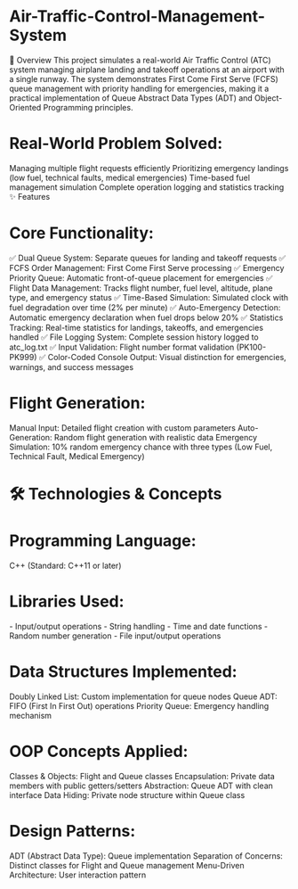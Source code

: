 # Air-Traffic-Control-Management-System
🎯 Overview
This project simulates a real-world Air Traffic Control (ATC) system managing airplane landing and takeoff operations at an airport with a single runway. The system demonstrates First Come First Serve (FCFS) queue management with priority handling for emergencies, making it a practical implementation of Queue Abstract Data Types (ADT) and Object-Oriented Programming principles.
# Real-World Problem Solved:

Managing multiple flight requests efficiently
Prioritizing emergency landings (low fuel, technical faults, medical emergencies)
Time-based fuel management simulation
Complete operation logging and statistics tracking
✨ Features
# Core Functionality:

✅ Dual Queue System: Separate queues for landing and takeoff requests
✅ FCFS Order Management: First Come First Serve processing
✅ Emergency Priority Queue: Automatic front-of-queue placement for emergencies
✅ Flight Data Management: Tracks flight number, fuel level, altitude, plane type, and emergency status
✅ Time-Based Simulation: Simulated clock with fuel degradation over time (2% per minute)
✅ Auto-Emergency Detection: Automatic emergency declaration when fuel drops below 20%
✅ Statistics Tracking: Real-time statistics for landings, takeoffs, and emergencies handled
✅ File Logging System: Complete session history logged to atc_log.txt
✅ Input Validation: Flight number format validation (PK100-PK999)
✅ Color-Coded Console Output: Visual distinction for emergencies, warnings, and success messages

# Flight Generation:

Manual Input: Detailed flight creation with custom parameters
Auto-Generation: Random flight generation with realistic data
Emergency Simulation: 10% random emergency chance with three types (Low Fuel, Technical Fault, Medical Emergency)


# 🛠️ Technologies & Concepts
# Programming Language:

C++ (Standard: C++11 or later)

# Libraries Used:

<iostream> - Input/output operations
<string> - String handling
<ctime> - Time and date functions
<cstdlib> - Random number generation
<fstream> - File input/output operations

# Data Structures Implemented:

Doubly Linked List: Custom implementation for queue nodes
Queue ADT: FIFO (First In First Out) operations
Priority Queue: Emergency handling mechanism

# OOP Concepts Applied:

Classes & Objects: Flight and Queue classes
Encapsulation: Private data members with public getters/setters
Abstraction: Queue ADT with clean interface
Data Hiding: Private node structure within Queue class

# Design Patterns:

ADT (Abstract Data Type): Queue implementation
Separation of Concerns: Distinct classes for Flight and Queue management
Menu-Driven Architecture: User interaction pattern
